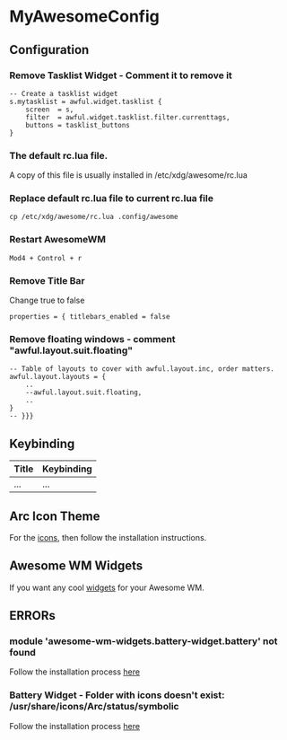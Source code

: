 # MyAwesomeConfig

## Configuration
### Remove Tasklist Widget - Comment it to remove it
```
-- Create a tasklist widget
s.mytasklist = awful.widget.tasklist {
    screen  = s,
    filter  = awful.widget.tasklist.filter.currenttags,
    buttons = tasklist_buttons
}
```
### The default rc.lua file.
A copy of this file is usually installed in /etc/xdg/awesome/rc.lua
### Replace default rc.lua file to current rc.lua file
```
cp /etc/xdg/awesome/rc.lua .config/awesome
```
### Restart AwesomeWM
```
Mod4 + Control + r
```
### Remove Title Bar
Change true to false
```
properties = { titlebars_enabled = false
```
### Remove floating windows - comment "awful.layout.suit.floating"
```
-- Table of layouts to cover with awful.layout.inc, order matters.
awful.layout.layouts = {
    ..
    --awful.layout.suit.floating,
    ..
}
-- }}}
```

## Keybinding
| Title  | Keybinding |
| ------------- | ------------- |
| ... | ... |

## Arc Icon Theme
For the [icons](https://github.com/horst3180/arc-icon-theme), then follow the installation instructions.

## Awesome WM Widgets
If you want any cool [widgets](https://github.com/streetturtle/awesome-wm-widgets) for your Awesome WM.

## ERRORs
### module 'awesome-wm-widgets.battery-widget.battery' not found
Follow the installation process [here](https://github.com/streetturtle/awesome-wm-widgets#installation)
### Battery Widget - Folder with icons doesn't exist: /usr/share/icons/Arc/status/symbolic
Follow the installation process [here](https://github.com/horst3180/arc-icon-theme#installation)
